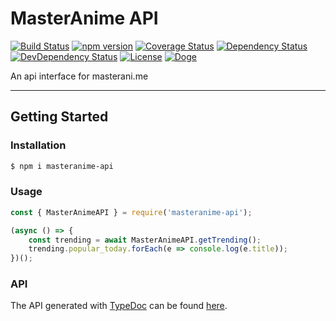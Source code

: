 # MasterAnime API

[![Build Status](https://travis-ci.org/OpenByteDev/MasterAnime-API.svg?branch=master)](https://travis-ci.org/OpenByteDev/MasterAnime-API)
[![npm version](https://badge.fury.io/js/masteranime-api.svg)](https://www.npmjs.com/package/masteranime-api) 
[![Coverage Status](https://coveralls.io/repos/github/OpenByteDev/MasterAnime-API/badge.svg?branch=master)](https://coveralls.io/github/OpenByteDev/MasterAnime-API?branch=master)
[![Dependency Status](https://david-dm.org/OpenByteDev/MasterAnime-API/status.svg)](https://david-dm.org/OpenByteDev/MasterAnime-API)
[![DevDependency Status](https://david-dm.org/OpenByteDev/MasterAnime-API/dev-status.svg)](https://david-dm.org/OpenByteDev/MasterAnime-API?type=dev)
[![License](https://img.shields.io/github/license/mashape/apistatus.svg)](https://opensource.org/licenses/MIT)
[![Doge](https://img.shields.io/badge/doge-wow-yellow.svg)]()

An api interface for masterani.me

<hr>

## Getting Started
### Installation
```bash
$ npm i masteranime-api
```

### Usage
```js
const { MasterAnimeAPI } = require('masteranime-api');

(async () => {
    const trending = await MasterAnimeAPI.getTrending();
    trending.popular_today.forEach(e => console.log(e.title));
})();
```

### API
The API generated with [TypeDoc](http://typedoc.org/) can be found [here](https://openbytedev.github.io/MasterAnime-API/).
